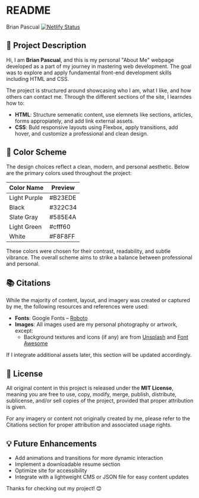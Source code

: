 # README

Brian Pascual
[![Netlify Status](https://api.netlify.com/api/v1/badges/e8ecb526-5062-4c27-ac74-86d77339abab/deploy-status)](https://app.netlify.com/sites/about-me-brianpascual/deploys)

## 📘 Project Description

Hi, I am **Brian Pascual**, and this is my personal "About Me" webpage developed as a part of my journey in mastering web development. The goal was to explore and apply fundamental front-end development skills including HTML and CSS.

The project is structured around showcasing who I am, what I like, and how others can contact me. Through the different sections of the site, I learndes how to:

- **HTML**: Structure semenatic content, use elemnets like sections, articles, forms appropiately, and add link external assets.
- **CSS**: Buld responsive layouts using Flexbox, apply transitions, add hover, and customize a professional and clean design.

## 🎨 Color Scheme

The design choices reflect a clean, modern, and personal aesthetic. Below are the primary colors used throughout the project:

| Color Name       | Preview  |
|------------------|----------|
| Light Purple     | #B23EDE|
| Black            | #322C34|
| Slate Gray       | #585E4A|
| Light Green      | #cfff60|
| White            | #F8F8FF| 


These colors were chosen for their contrast, readability, and subtle vibrance. The overall scheme aims to strike a balance between professional and personal.

## 📚 Citations

While the majority of content, layout, and imagery was created or captured by me, the following resources and references were used:

- **Fonts**: Google Fonts – [Roboto](https://fonts.google.com/specimen/Roboto)
- **Images**: All images used are my personal photography or artwork, except:
  - Background textures and icons (if any) are from [Unsplash](https://unsplash.com/) and [Font Awesome](https://fontawesome.com/)

If I integrate additional assets later, this section will be updated accordingly.


## 🧾 License

All original content in this project is released under the **MIT License**, meaning you are free to use, copy, modify, merge, publish, distribute, sublicense, and/or sell copies of the project, provided that proper attribution is given.

For any imagery or content not originally created by me, please refer to the Citations section for proper attribution and associated usage rights.


## 💡 Future Enhancements

- Add animations and transitions for more dynamic interaction
- Implement a downloadable resume section
- Optimize site for accessibility
- Integrate with a lightweight CMS or JSON file for easy content updates


Thanks for checking out my project! 😊